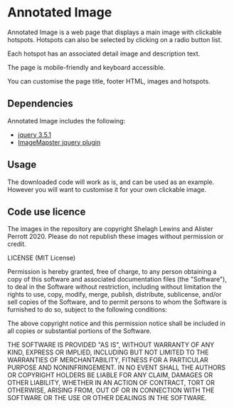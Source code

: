 # Annotated Image
Annotated Image is a web page that displays a main image with clickable hotspots. Hotspots can also be selected by clicking on a radio button list.

Each hotspot has an associated detail image and description text.

The page is mobile-friendly and keyboard accessible.

You can customise the page title, footer HTML, images and hotspots.

## Dependencies
Annotated Image includes the following:

- [jquery 3.5.1](https://code.jquery.com/jquery-3.5.1.min.js)
- [ImageMapster jquery plugin](https://github.com/jamietre/imagemapster)

## Usage
The downloaded code will work as is, and can be used as an example. However you will want to customise it for your own clickable image.

## Code use licence
The images in the repository are copyright Shelagh Lewins and Alister Perrott 2020. Please do not republish these images without permission or credit.

LICENSE (MIT License)

Permission is hereby granted, free of charge, to any person obtaining a copy of this software and associated documentation files (the "Software"), to deal in the Software without restriction, including without limitation the rights to use, copy, modify, merge, publish, distribute, sublicense, and/or sell copies of the Software, and to permit persons to whom the Software is furnished to do so, subject to the following conditions:

The above copyright notice and this permission notice shall be included in all copies or substantial portions of the Software.

THE SOFTWARE IS PROVIDED "AS IS", WITHOUT WARRANTY OF ANY KIND, EXPRESS OR IMPLIED, INCLUDING BUT NOT LIMITED TO THE WARRANTIES OF MERCHANTABILITY, FITNESS FOR A PARTICULAR PURPOSE AND NONINFRINGEMENT. IN NO EVENT SHALL THE AUTHORS OR COPYRIGHT HOLDERS BE LIABLE FOR ANY CLAIM, DAMAGES OR OTHER LIABILITY, WHETHER IN AN ACTION OF CONTRACT, TORT OR OTHERWISE, ARISING FROM, OUT OF OR IN CONNECTION WITH THE SOFTWARE OR THE USE OR OTHER DEALINGS IN THE SOFTWARE.
